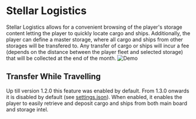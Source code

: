 # Stellar Logistics

Stellar Logistics allows for a convenient browsing of the player's storage content letting the player to quickly locate cargo and ships.
Additionally, the player can define a master storage, where all cargo and ships from other storages will be transfered to.
Any transfer of cargo or ships will incur a fee (depends on the distance between the player fleet and selected storage) that will be collected at the end of the month.
![Demo](https://i.imgur.com/w732zVe.gif)

## Transfer While Travelling

Up till version 1.2.0 this feature was enabled by default.
From 1.3.0 onwards it is disabled by default (see [settings.json](data/config/settings.json)).
When enabled, it enables the player to easily retrieve and deposit cargo and ships from both main board and storage intel.

